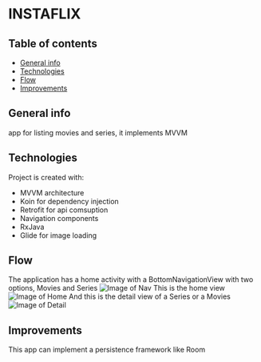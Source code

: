 # INSTAFLIX

## Table of contents
* [General info](#general-info)
* [Technologies](#technologies)
* [Flow](#flow)
* [Improvements](#improvements)

## General info
app for listing movies and series, it implements MVVM

## Technologies
Project is created with:
* MVVM architecture
* Koin for dependency injection
* Retrofit for api comsuption
* Navigation components
* RxJava
* Glide for image loading

## Flow
The application has a home activity with a BottomNavigationView with two options, Movies and Series
![Image of Nav](https://drive.google.com/file/d/1K0-JSJInqYJf9QBOAbtv1s6mCuGmkTGz/view?usp=sharing)
This is the home view
![Image of Home](https://drive.google.com/file/d/1UIHDNnKsK6TDD0YH3W63W2fehx4TbYBf/view?usp=sharing)
And this is the detail view of a Series or a Movies
![Image of Detail](https://drive.google.com/file/d/1yXQE9bQqlIqHbe0kSgF6yiGl8EWQGPsk/view?usp=sharing)

## Improvements
This app can implement a persistence framework like Room